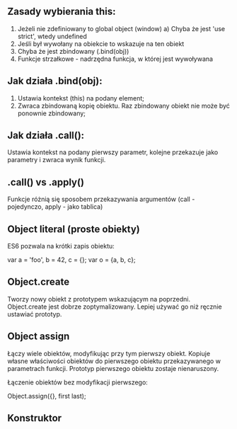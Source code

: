 ## Zasady wybierania this:

1. Jeżeli nie zdefiniowany to global object (window)
	a) Chyba że jest 'use strict', wtedy undefined
2. Jeśli był wywołany na obiekcie to wskazuje na ten obiekt
3. Chyba że jest zbindowany (.bind(obj))
4. Funkcje strzałkowe - nadrzędna funkcja, w której jest wywoływana

## Jak działa .bind(obj):

1. Ustawia kontekst (this) na podany element;
2. Zwraca zbindowaną kopię obiektu. Raz zbindowany obiekt nie może być ponownie zbindowany;

## Jak działa .call():

Ustawia kontekst na podany pierwszy parametr, kolejne przekazuje jako parametry i zwraca wynik funkcji.

## .call() vs .apply()

Funkcje różnią się sposobem przekazywania argumentów (call - pojedynczo, apply - jako tablica)

## Object literal (proste obiekty)

ES6 pozwala na krótki zapis obiektu:

var a = 'foo', b = 42, c = {};
var o = {a, b, c};

## Object.create 

Tworzy nowy obiekt z prototypem wskazującym na poprzedni.
Object.create jest dobrze zoptymalizowany. Lepiej używać go niż ręcznie ustawiać prototyp.

## Object assign

Łączy wiele obiektów, modyfikując przy tym pierwszy obiekt.
Kopiuje własne właściwości obiektów do pierwszego obiektu przekazywanego w parametrach funkcji. Prototyp pierwszego obiektu zostaje nienaruszony.

Łączenie obiektów bez modyfikacji pierwszego:

Object.assign({}, first last);

## Konstruktor
